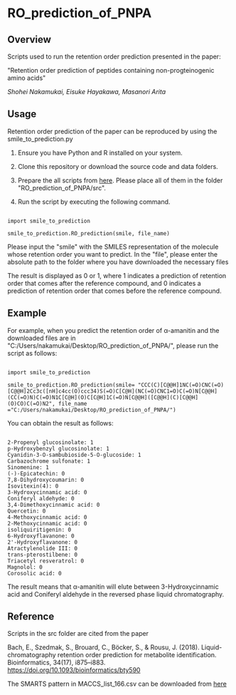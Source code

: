# RO_prediction_of_PNPA
## Overview
Scripts used to run the retention order prediction presented in the paper:

"Retention order prediction of peptides containing non-progteinogenic amino acids"

_Shohei Nakamukai, Eisuke Hayakawa, Masanori Arita_

## Usage

Retention order prediction of the paper can be reproduced by using the smile_to_prediction.py

1. Ensure you have Python and R installed on your system.

2. Clone this repository or download the source code and data folders.

3. Prepare the all scripts from [here](https://version.aalto.fi/gitlab/bache1/retention_order_prediction/-/tree/master/src?ref_type=heads). Please place all of them in the folder "RO_prediction_of_PNPA/src". 

4. Run the script by executing the following command.

```

import smile_to_prediction
                        
smile_to_prediction.RO_prediction(smile, file_name)

```

Please input the "smile" with the SMILES representation of the molecule whose retention order you want to predict. In the "file", please enter the absolute path to the folder where you have downloaded the necessary files

The result is displayed as 0 or 1, where 1 indicates a prediction of retention order that comes after the reference compound, and 0 indicates a prediction of retention order that comes before the reference compound.

## Example

For example, when you predict the retention order of α-amanitin and the downloaded files are in "C:/Users/nakamukai/Desktop/RO_prediction_of_PNPA/", please run the script as follows:

```

import smile_to_prediction

smile_to_prediction.RO_prediction(smile= "CCC(C)[C@@H]1NC(=O)CNC(=O)[C@@H]2Cc3c([nH]c4cc(O)ccc34)S(=O)C[C@H](NC(=O)CNC1=O)C(=O)N[C@@H](CC(=O)N)C(=O)N1C[C@H](O)C[C@H]1C(=O)N[C@@H]([C@@H](C)[C@@H](O)CO)C(=O)N2", file_name ="C:/Users/nakamukai/Desktop/RO_prediction_of_PNPA/")

```

You can obtain the result as follows:

```

2-Propenyl glucosinolate: 1
p-Hydroxybenzyl glucosinolate: 1
Cyanidin-3-O-sambubioside-5-O-glucoside: 1
Carbazochrome sulfonate: 1
Sinomenine: 1
(-)-Epicatechin: 0
7,8-Dihydroxycoumarin: 0
Isovitexin(4): 0
3-Hydroxycinnamic acid: 0
Coniferyl aldehyde: 0
3,4-Dimethoxycinnamic acid: 0
Quercetin: 0
4-Methoxycinnamic acid: 0
2-Methoxycinnamic acid: 0
isoliquiritigenin: 0
6-Hydroxyflavanone: 0
2'-Hydroxyflavanone: 0
Atractylenolide III: 0
trans-pterostilbene: 0
Triacetyl resveratrol: 0
Magnolol: 0
Corosolic acid: 0

```

The result means that α-amanitin will elute between 3-Hydroxycinnamic acid and Coniferyl aldehyde in the reversed phase liquid chromatography.

## Reference

Scripts in the src folder are cited from the paper 

Bach, E., Szedmak, S., Brouard, C., Böcker, S., & Rousu, J. (2018). Liquid-chromatography retention order prediction for metabolite identification. Bioinformatics, 34(17), i875–i883. https://doi.org/10.1093/bioinformatics/bty590

The SMARTS pattern in MACCS_list_166.csv can be downloaded from [here](https://github.com/cdk/cdk/blob/4004eb64fd7e94a0da674ae2c0eedba79fda425f/descriptor/fingerprint/src/main/resources/org/openscience/cdk/fingerprint/data/SMARTS_countable_MACCS_keys.txt)
